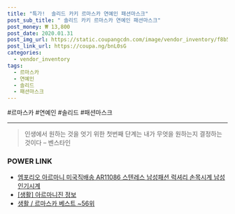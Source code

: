 ```yaml
--- 
title: "특가!  솔리드 카키 르마스카 연예인 패션마스크" 
post_sub_title: " 솔리드 카키 르마스카 연예인 패션마스크" 
post_money: ₩ 13,800 
post_date: 2020.01.31 
post_img_url: https://static.coupangcdn.com/image/vendor_inventory/f8b5/91bc9347af86cbfd720fb4555c2de2c24faf4df4b4f8e8103a14dc9dd336.jpg 
post_link_url: https://coupa.ng/bnL0sG 
categories: 
  - vendor_inventory 
tags: 
  - 르마스카 
  - 연예인 
  - 솔리드 
  - 패션마스크 
--- 
```

  #르마스카 #연예인 #솔리드 #패션마스크 
<hr> 

> 인생에서 원하는 것을 엇기 위한 첫번째 단계는 내가 무엇을 원하는지 결정하는 것이다 – 벤스타인 


### POWER LINK

* <a href="https://blog.naver.com/fasyy4321/221787836356" target="_blank">엠포리오 아르마니 미국직배송 AR11086 스텐레스 남성패션 럭셔리 손목시계 남성인기시계</a>
* <a href="https://blog.naver.com/santokki14/221768048545" target="_blank"> [생활] 아르마니진 정보 </a>
* <a href="https://blog.naver.com/santokki14/221790858097" target="_blank">생활 / 르마스카 베스트 ~56위</a>
